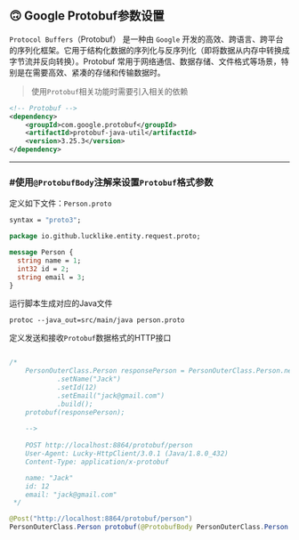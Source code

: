 ## 🙃 Google Protobuf参数设置

`Protocol Buffers`（Protobuf） 是一种由 `Google` 开发的高效、跨语言、跨平台的序列化框架。它用于结构化数据的序列化与反序列化（即将数据从内存中转换成字节流并反向转换）。Protobuf 常用于网络通信、数据存储、文件格式等场景，特别是在需要高效、紧凑的存储和传输数据时。


> 使用`Protobuf`相关功能时需要引入相关的依赖

```xml
<!-- Protobuf -->
<dependency>
    <groupId>com.google.protobuf</groupId>
    <artifactId>protobuf-java-util</artifactId>
    <version>3.25.3</version>
</dependency>
```
---
### #使用`@ProtobufBody`注解来设置`Protobuf`格式参数

定义如下文件：`Person.proto`
```protobuf
syntax = "proto3";

package io.github.lucklike.entity.request.proto;

message Person {
  string name = 1;
  int32 id = 2;
  string email = 3;
}

```

运行脚本生成对应的Java文件
```shell
protoc --java_out=src/main/java person.proto
```

定义发送和接收`Protobuf`数据格式的HTTP接口
```java

/*
    PersonOuterClass.Person responsePerson = PersonOuterClass.Person.newBuilder()
            .setName("Jack")
            .setId(12)
            .setEmail("jack@gmail.com")
            .build();
    protobuf(responsePerson);   
    
    --> 
    
    POST http://localhost:8864/protobuf/person
    User-Agent: Lucky-HttpClient/3.0.1 (Java/1.8.0_432)
    Content-Type: application/x-protobuf

    name: "Jack"
    id: 12
    email: "jack@gmail.com"
 */

@Post("http://localhost:8864/protobuf/person")
PersonOuterClass.Person protobuf(@ProtobufBody PersonOuterClass.Person person);
```
